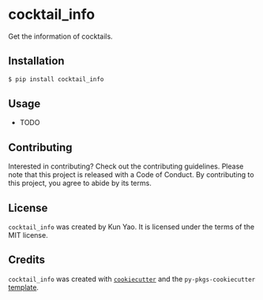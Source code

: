 # cocktail_info

Get the information of cocktails.

## Installation

```bash
$ pip install cocktail_info
```

## Usage

- TODO

## Contributing

Interested in contributing? Check out the contributing guidelines. Please note that this project is released with a Code of Conduct. By contributing to this project, you agree to abide by its terms.

## License

`cocktail_info` was created by Kun Yao. It is licensed under the terms of the MIT license.

## Credits

`cocktail_info` was created with [`cookiecutter`](https://cookiecutter.readthedocs.io/en/latest/) and the `py-pkgs-cookiecutter` [template](https://github.com/py-pkgs/py-pkgs-cookiecutter).
